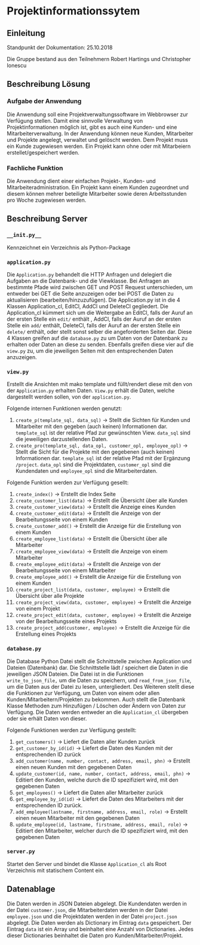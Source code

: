 # Projektinformationssytem

## Einleitung
Standpunkt der Dokumentation: 25.10.2018

Die Gruppe bestand aus den Teilnehmern Robert Hartings und Christopher Ionescu

## Beschreibung Lösung
### Aufgabe der Anwendung
Die Anwendung soll eine Projektverwaltungssoftware im Webbrowser zur Verfügung stellen. Damit eine sinnvolle Verwaltung von Projektinformationen möglich ist, gibt es auch eine Kunden- und eine Mitarbeiterverwaltung. In der Anwendung können neue Kunden, Mitarbeiter und Projekte angelegt, verwaltet und gelöscht werden. Dem Projekt muss ein Kunde zugewiesen werden. Ein Projekt kann ohne oder mit Mitarbeiern erstellet/gespeichert werden.

### Fachliche Funktion
Die Anwendung dient einer einfachen Projekt-, Kunden- und Mitarbeiteradministration. Ein Projekt kann einem Kunden zugeordnet und diesem können mehrer beteiligte Mitarbeiter sowie deren Arbeitsstunden pro Woche zugewiesen werden.

## Beschreibung Server

### `__init.py__`
Kennzeichnet ein Verzeichnis als Python-Package

### `application.py`
Die `Application.py` behandelt die HTTP Anfragen und delegiert die Aufgaben an die Datenbank- und die Viewklasse.
Bei Anfragen an bestimmte Pfade wird zwischen GET und POST Request unterschieden, um entweder bei GET die Seite anzuzeigen oder bei POST die Daten zu aktualisieren (bearbeiten/hinzuzufügen). Die Application.py ist in die 4 Klassen Application_cl, EditCl, AddCl und DeleteCl gegliedert. Die Application_cl kümmert sich um die Weitergabe an EditCl, falls der Auruf an der ersten Stelle ein `edit/` enthält , AddCl, falls der Auruf an der ersten Stelle ein `add/` enthält, DeleteCl, falls der Auruf an der ersten Stelle ein `delete/` enthält, oder stellt sonst selber die angeforderten Seiten dar. Diese 4 Klassen greifen auf die `database.py` zu um Daten von der Datenbank zu erhalten oder Daten an diese zu senden. Ebenfalls greifen diese vier auf die `view.py` zu, um die jeweiligen Seiten mit den entsprechenden Daten anzuzeigen.
### `view.py`
Erstellt die Ansichten mit mako template und füllt/rendert diese mit den von der `Application.py` erhalten Daten.
`View.py` erhält die Daten, welche dargestellt werden sollen, von der `application.py`.

Folgende internen Funktionen werden genutzt:
1. `create_p(template_sql, data_sql)` -> Stellt die Sichten für Kunden und Mitarbeiter mit den gegeben (auch keinen) Informationen dar. `template_sql` ist der relative Pfad zur gewünschten View. `data_sql` sind die jeweiligen darzustellenden Daten.
2. `create_pro(template_sql, data_opl, customer_opl, employee_opl)` -> Stellt die Sicht für die Projekte mit den gegebenen (auch keinen) Informationen dar. `template_sql` ist der relative Pfad mit der Ergänzung `/project`. `data_opl` sind die Projektdaten, `customer_opl` sind die Kundendaten und `employee_opl` sind die Mitarbeiterdaten.

Folgende Funktion werden zur Verfügung gesellt:
1. `create_index()` -> Erstellt die Index Seite
2. `create_customer_list(data)` -> Erstellt die Übersicht über alle Kunden
3. `create_customer_view(data)` -> Erstellt die Anzeige eines Kunden
4. `create_customer_edit(data)` -> Erstellt die Anzeige von der Bearbeitungsseite von einem Kunden
5. `create_customer_add()` -> Erstellt die Anzeige für die Erstellung von einem Kunden
6. `create_employee_list(data)` -> Erstellt die Übersicht über alle Mitarbeiter
7. `create_employee_view(data)` -> Erstellt die Anzeige von einem Mitarbeiter
8. `create_employee_edit(data)` -> Erstellt die Anzeige von der Bearbeitungsseite von einem Mitarbeiter
9. `create_employee_add()` -> Erstellt die Anzeige für die Erstellung von einem Kunden
10. `create_project_list(data, customer, employee)` -> Erstellt die Übersicht über alle Projekte
11. `create_project_view(data, customer, employee)` -> Erstellt die Anzeige von einem Projekt
12. `create_project_edit(data, customer, employee)` -> Erstellt die Anzeige von der Bearbeitungsseite eines Projekts
13. `create_project_add(customer, employee)` -> Erstellt die Anzeige für die Erstellung eines Projekts

### `database.py`
Die Database Python Datei stellt die Schnittstelle zwischen Application und Dateien (Datenbank) dar. Die Schnittstelle lädt / speichert die Daten in die jeweiligen JSON Dateien.
Die Datei ist in die Funktionen `write_to_json_file,` um die Daten zu speichern, und `read_from_json_file`, um die Daten aus der Datei zu lesen, untergliedert. Des Weiteren  stellt diese die Funktionen zur Verfügung, um Daten von einem oder allen Kunden/Mitarbeitern/Projekten zu bekommen. Auch stellt die Datenbank Klasse Methoden zum Hinzufügen / Löschen oder Ändern von Daten zur Verfügung. Die Daten werden entweder an die `Application_cl` übergeben oder sie erhält Daten von dieser.

Folgende Funktionen werden zur Verfügung gestellt:
1. `get_customers()` -> Liefert die Daten aller Kunden zurück
2. `get_customer_by_id(id)` -> Liefert die Daten des Kunden mit der entsprechenden ID zurück
3. `add_customer(name, number, contact, address, email, phn)` -> Erstellt einen neuen Kunden mit den gegebenen Daten
4. `update_customer(id, name, number, contact, address, email, phn)` -> Editiert den Kunden, welche durch die ID spezifiziert wird, mit den gegebenen Daten
5. `get_employees()` -> Liefert die Daten aller Mitarbeiter zurück
6. `get_employee_by_id(id)` -> Liefert die Daten des Mitarbeiters mit der entsprechenden ID zurück.
7. `add_employee(lastname, firstname, address, email, role)` -> Erstellt einen neuen Mitarbeiter mit den gegebenen Daten
8. `update_employee(id, lastname, firstname, address, email, role)` -> Editiert den Mitarbeiter, welcher durch die ID spezifiziert wird, mit den gegebenen Daten
### `server.py`
Startet den Server und bindet die Klasse `Application_cl` als Root Verzeichnis mit statischem Content ein.
## Datenablage
Die Daten werden in JSON Dateien abgelegt. Die Kundendaten werden in der Datei `customer.json`, die Mitarbeiterdaten werden in der Datei `employee.json` und die Projektdaten werden in der Datei `project.json` abgelegt. Die Daten werden als Dictionary im Eintrag `data` gespeichert. Der Eintrag `data` ist ein Array und beinhaltet eine Anzahl von Dictionaries. Jedes dieser Dictionaries beinhaltet die Daten pro Kunden/Mitarbeiter/Projekt.
